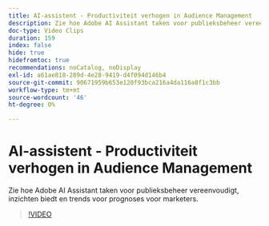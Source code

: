 ```yaml
---
title: AI-assistent - Productiviteit verhogen in Audience Management
description: Zie hoe Adobe AI Assistant taken voor publieksbeheer vereenvoudigt, inzichten biedt en trends voor prognoses voor marketers.
doc-type: Video Clips
duration: 159
index: false
hide: true
hidefromtoc: true
recommendations: noCatalog, noDisplay
exl-id: a61ae818-289d-4e28-9419-d4f094d146b4
source-git-commit: 90671959b653e120f93bca216a4da116a8f1c3bb
workflow-type: tm+mt
source-wordcount: '46'
ht-degree: 0%

---
```


# AI-assistent - Productiviteit verhogen in Audience Management

Zie hoe Adobe AI Assistant taken voor publieksbeheer vereenvoudigt, inzichten biedt en trends voor prognoses voor marketers.

<!-- 82_OS512_3442427_158_ai-assistant-boosting-productivity-in-audience-management -->
>[!VIDEO](https://video.tv.adobe.com/v/3459600/?learn=on&enablevpops=true&captions=dut)
